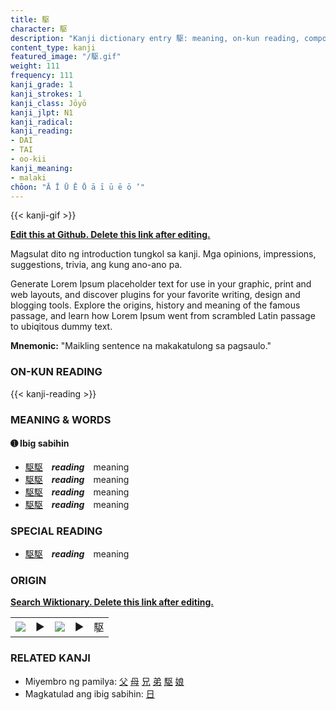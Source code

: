 ```yaml
---
title: 駆
character: 駆
description: "Kanji dictionary entry 駆: meaning, on-kun reading, compounds, origin, related kanji"
content_type: kanji
featured_image: "/駆.gif"
weight: 111
frequency: 111
kanji_grade: 1
kanji_strokes: 1
kanji_class: Jōyō
kanji_jlpt: N1
kanji_radical: 
kanji_reading: 
- DAI
- TAI
- oo-kii
kanji_meaning:
- malaki
chōon: "Ā Ī Ū Ē Ō ā ī ū ē ō ’"
---
```

[//]: # (Don't edit the line below. Kanji animated GIF code is automatically generated.)
{{< kanji-gif >}}

[//]: # (Edit below this line.)

**[Edit this at Github. Delete this link after editing.](https://github.com/tim0g/tim/tree/main/content/kanji/駆/index.md)**

Magsulat dito ng introduction tungkol sa kanji. Mga opinions, impressions, suggestions, trivia, ang kung ano-ano pa.

Generate Lorem Ipsum placeholder text for use in your graphic, print and web layouts, and discover plugins for your favorite writing, design and blogging tools. Explore the origins, history and meaning of the famous passage, and learn how Lorem Ipsum went from scrambled Latin passage to ubiqitous dummy text.
 
**Mnemonic:** "Maikling sentence na makakatulong sa pagsaulo."

### ON-KUN READING

[//]: # (Don't edit the line below. ON-KUN READING code is automatically generated.)
{{< kanji-reading >}}

### MEANING & WORDS

#### ➊ **Ibig sabihin**
  - [駆](../駆)[駆](../駆)　***reading***　meaning
  - [駆](../駆)[駆](../駆)　***reading***　meaning
  - [駆](../駆)[駆](../駆)　***reading***　meaning
  - [駆](../駆)[駆](../駆)　***reading***　meaning

### SPECIAL READING
  - [駆](../駆)[駆](../駆)　***reading***　meaning

### ORIGIN

**[Search Wiktionary. Delete this link after editing.](https://wiktionary.org/wiki/駆)**
<table class="kanji-table"><tr><td>
<img src="60px-駆-bronze.svg.png">
</td><td>▶</td><td>
<img src="60px-駆-oracle.svg.png">
</td><td>▶</td>
<td class="kanji-origin">駆</td>
</tr></table>

### RELATED KANJI
- Miyembro ng pamilya: [父](../父) [母](../母) [兄](../兄) [弟](../弟) [駆](../駆) [娘](../娘)
- Magkatulad ang ibig sabihin: [日](../日)
